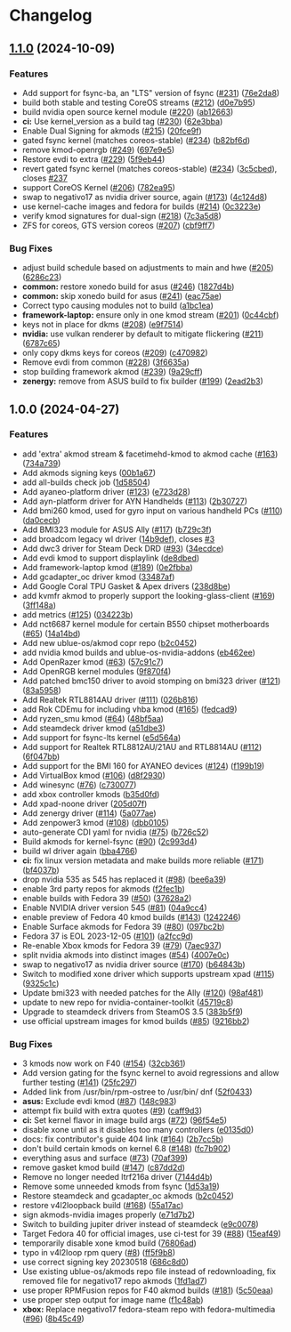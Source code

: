 # Changelog

## [1.1.0](https://github.com/ublue-os/akmods/compare/v1.0.0...v1.1.0) (2024-10-09)


### Features

* Add support for fsync-ba, an "LTS" version of fsync ([#231](https://github.com/ublue-os/akmods/issues/231)) ([76e2da8](https://github.com/ublue-os/akmods/commit/76e2da89fe2dc219e1d9bd19b04ca37e22a307b0))
* build both stable and testing CoreOS streams ([#212](https://github.com/ublue-os/akmods/issues/212)) ([d0e7b95](https://github.com/ublue-os/akmods/commit/d0e7b9587fac843eae894af498bc55bbf4503ca2))
* build nvidia open source kernel module ([#220](https://github.com/ublue-os/akmods/issues/220)) ([ab12663](https://github.com/ublue-os/akmods/commit/ab12663f64e47022f3e13dce6c5b17dcd7692f9b))
* **ci:** Use kernel_version as a build tag ([#230](https://github.com/ublue-os/akmods/issues/230)) ([62e3bba](https://github.com/ublue-os/akmods/commit/62e3bbaa0a9892bcd74610816c45c9134d3cbab1))
* Enable Dual Signing for akmods ([#215](https://github.com/ublue-os/akmods/issues/215)) ([20fce9f](https://github.com/ublue-os/akmods/commit/20fce9fe76de494ff901f017a50d6f4dfc1661e0))
* gated fsync kernel (matches coreos-stable) ([#234](https://github.com/ublue-os/akmods/issues/234)) ([b82bf6d](https://github.com/ublue-os/akmods/commit/b82bf6d212dfcac15063f15ae9a70add07d93795))
* remove kmod-openrgb ([#249](https://github.com/ublue-os/akmods/issues/249)) ([697e9e5](https://github.com/ublue-os/akmods/commit/697e9e5f13600e31882c344945a83b5613dddf37))
* Restore evdi to extra ([#229](https://github.com/ublue-os/akmods/issues/229)) ([5f9eb44](https://github.com/ublue-os/akmods/commit/5f9eb445ae3ed267b89ef144f953c51bab9a5c01))
* revert gated fsync kernel (matches coreos-stable) ([#234](https://github.com/ublue-os/akmods/issues/234)) ([3c5cbed](https://github.com/ublue-os/akmods/commit/3c5cbed4dc63ac88eca318c2b8788bf173764ae5)), closes [#237](https://github.com/ublue-os/akmods/issues/237)
* support CoreOS Kernel ([#206](https://github.com/ublue-os/akmods/issues/206)) ([782ea95](https://github.com/ublue-os/akmods/commit/782ea952f97283ac05785f3990c8fba100ba4bdf))
* swap to negativo17 as nvidia driver source, again ([#173](https://github.com/ublue-os/akmods/issues/173)) ([4c124d8](https://github.com/ublue-os/akmods/commit/4c124d84f6a080c0d18d0a6a64d4fa2d915fdcc1))
* use kernel-cache images and fedora for builds ([#214](https://github.com/ublue-os/akmods/issues/214)) ([0c3223e](https://github.com/ublue-os/akmods/commit/0c3223e39b8753ed11ddb9142135fea11bf44226))
* verify kmod signatures for dual-sign ([#218](https://github.com/ublue-os/akmods/issues/218)) ([7c3a5d8](https://github.com/ublue-os/akmods/commit/7c3a5d804af81a6ac84eb8e4f54b1d0e9feaebc0))
* ZFS for coreos, GTS version coreos ([#207](https://github.com/ublue-os/akmods/issues/207)) ([cbf9ff7](https://github.com/ublue-os/akmods/commit/cbf9ff754d6583abdbd4835ce4167c73d9484821))


### Bug Fixes

* adjust build schedule based on adjustments to main and hwe ([#205](https://github.com/ublue-os/akmods/issues/205)) ([6286c23](https://github.com/ublue-os/akmods/commit/6286c23804af9117a98a838b26624c820799a6de))
* **common:** restore xonedo build for asus ([#246](https://github.com/ublue-os/akmods/issues/246)) ([1827d4b](https://github.com/ublue-os/akmods/commit/1827d4ba7f37538fc043acba19b533d65e33c3d9))
* **common:** skip xonedo build for asus ([#241](https://github.com/ublue-os/akmods/issues/241)) ([eac75ae](https://github.com/ublue-os/akmods/commit/eac75aef1942630013e39c94b517b72c11a2b0ac))
* Correct typo causing modules not to build ([a1bc1ea](https://github.com/ublue-os/akmods/commit/a1bc1ea7fe68f4f69479f58b01fa615733fe2286))
* **framework-laptop:** ensure only in one kmod stream ([#201](https://github.com/ublue-os/akmods/issues/201)) ([0c44cbf](https://github.com/ublue-os/akmods/commit/0c44cbfed53c148a002352f03b58a62731ab1655))
* keys not in place for dkms ([#208](https://github.com/ublue-os/akmods/issues/208)) ([e9f7514](https://github.com/ublue-os/akmods/commit/e9f7514c13f13bc13e0a70d671608fa83c526ec6))
* **nvidia:** use vulkan renderer by default to mitigate flickering ([#211](https://github.com/ublue-os/akmods/issues/211)) ([6787c65](https://github.com/ublue-os/akmods/commit/6787c6555f929de13b0cbedb6c7ec70e8b4e3826))
* only copy dkms keys for coreos ([#209](https://github.com/ublue-os/akmods/issues/209)) ([c470982](https://github.com/ublue-os/akmods/commit/c4709825208a67986673e9b454e3acee2a3313d4))
* Remove evdi from common ([#228](https://github.com/ublue-os/akmods/issues/228)) ([3f6635a](https://github.com/ublue-os/akmods/commit/3f6635a88a3e2116b4e2ab0134f221a2ab12232f))
* stop building framework akmod ([#239](https://github.com/ublue-os/akmods/issues/239)) ([9a29cff](https://github.com/ublue-os/akmods/commit/9a29cff2d5ccb55d7c6208d222b8979387abd890))
* **zenergy:** remove from ASUS build to fix builder ([#199](https://github.com/ublue-os/akmods/issues/199)) ([2ead2b3](https://github.com/ublue-os/akmods/commit/2ead2b3b120739c2603fb9f51504bc57f7b9805e))

## 1.0.0 (2024-04-27)


### Features

* add 'extra' akmod stream & facetimehd-kmod to akmod cache ([#163](https://github.com/ublue-os/akmods/issues/163)) ([734a739](https://github.com/ublue-os/akmods/commit/734a739fe83ae6e9103300393b18d1a3fbdd439b))
* Add akmods signing keys ([00b1a67](https://github.com/ublue-os/akmods/commit/00b1a67b7fb891484f717a3acd227b0a7371c561))
* add all-builds check job ([1d58504](https://github.com/ublue-os/akmods/commit/1d58504fab4c8594a734a42d998658bdcd6b091c))
* Add ayaneo-platform driver ([#123](https://github.com/ublue-os/akmods/issues/123)) ([e723d28](https://github.com/ublue-os/akmods/commit/e723d28f3bf8ad62e29cdeb630d45fbcb8205ad9))
* Add ayn-platform driver for AYN Handhelds ([#113](https://github.com/ublue-os/akmods/issues/113)) ([2b30727](https://github.com/ublue-os/akmods/commit/2b30727b3245505a927161883a0372b46bdf25ce))
* Add bmi260 kmod, used for gyro input on various handheld PCs ([#110](https://github.com/ublue-os/akmods/issues/110)) ([da0cecb](https://github.com/ublue-os/akmods/commit/da0cecbda0f7cc35c0205621469c13b5b6a8075d))
* Add BMI323 module for ASUS Ally ([#117](https://github.com/ublue-os/akmods/issues/117)) ([b729c3f](https://github.com/ublue-os/akmods/commit/b729c3f0b9bec7a03e69a99e9103b285f3d8aa43))
* add broadcom legacy wl driver ([14b9def](https://github.com/ublue-os/akmods/commit/14b9def3cf609cdb6b3e2c5f9260ad60547c4c22)), closes [#3](https://github.com/ublue-os/akmods/issues/3)
* Add dwc3 driver for Steam Deck DRD ([#93](https://github.com/ublue-os/akmods/issues/93)) ([34ecdce](https://github.com/ublue-os/akmods/commit/34ecdce58f41b7e2e5c638b7c93af19f93292dad))
* Add evdi kmod to support displaylink ([de8dbed](https://github.com/ublue-os/akmods/commit/de8dbed3050de11232472c415d5e1b02a21fe6c2))
* Add framework-laptop kmod ([#189](https://github.com/ublue-os/akmods/issues/189)) ([0e2fbba](https://github.com/ublue-os/akmods/commit/0e2fbbaef259c985b45ff79cee2b6c8b0697b74e))
* Add gcadapter_oc driver kmod ([33487af](https://github.com/ublue-os/akmods/commit/33487afb2585b2d3189060e3ebcbdef28211b124))
* Add Google Coral TPU Gasket & Apex drivers ([238d8be](https://github.com/ublue-os/akmods/commit/238d8bea41225fc4b24f1911707e546af9252e5b))
* add kvmfr akmod to properly support the looking-glass-client ([#169](https://github.com/ublue-os/akmods/issues/169)) ([3ff148a](https://github.com/ublue-os/akmods/commit/3ff148aea7ccf714aa8dde74abba37f4d7aed1c8))
* add metrics ([#125](https://github.com/ublue-os/akmods/issues/125)) ([034223b](https://github.com/ublue-os/akmods/commit/034223bde6538152f964bf80dbdd46d4fde2da5d))
* Add nct6687 kernel module for certain B550 chipset motherboards ([#65](https://github.com/ublue-os/akmods/issues/65)) ([14a14bd](https://github.com/ublue-os/akmods/commit/14a14bd8d601da8dacb1953d968a637a3b502982))
* Add new ublue-os/akmod copr repo ([b2c0452](https://github.com/ublue-os/akmods/commit/b2c0452a234a357f9377619e6b0290322aaa4375))
* add nvidia kmod builds and ublue-os-nvidia-addons ([eb462ee](https://github.com/ublue-os/akmods/commit/eb462ee50a40eeaf54b594f015a81a3712b94c7e))
* Add OpenRazer kmod ([#63](https://github.com/ublue-os/akmods/issues/63)) ([57c91c7](https://github.com/ublue-os/akmods/commit/57c91c70cf901ede5287a5b3723136ba7d84b258))
* Add OpenRGB kernel modules ([9f870f4](https://github.com/ublue-os/akmods/commit/9f870f42865a24a3f5e7f27528b2844487bdb5c6))
* Add patched bmc150 driver to avoid stomping on bmi323 driver ([#121](https://github.com/ublue-os/akmods/issues/121)) ([83a5958](https://github.com/ublue-os/akmods/commit/83a595886830e296c2a8a035f4df2d5453d4111b))
* Add Realtek RTL8814AU driver ([#111](https://github.com/ublue-os/akmods/issues/111)) ([026b816](https://github.com/ublue-os/akmods/commit/026b816a5b0ab92ff35a95a15c582bb6757119dd))
* add Rok CDEmu for including vhba kmod ([#165](https://github.com/ublue-os/akmods/issues/165)) ([fedcad9](https://github.com/ublue-os/akmods/commit/fedcad9f999519db469ce74b713a31a494e4d6de))
* Add ryzen_smu kmod ([#64](https://github.com/ublue-os/akmods/issues/64)) ([48bf5aa](https://github.com/ublue-os/akmods/commit/48bf5aa69f084a9e332485481b3a72e53cf9d685))
* Add steamdeck driver kmod ([a51dbe3](https://github.com/ublue-os/akmods/commit/a51dbe37467248825c9b2a6b068d928f85f783e0))
* Add support for fsync-lts kernel ([e5d564a](https://github.com/ublue-os/akmods/commit/e5d564ace5196bc3debf252aeb6eb0448805f03e))
* Add support for Realtek RTL8812AU/21AU and RTL8814AU ([#112](https://github.com/ublue-os/akmods/issues/112)) ([6f047bb](https://github.com/ublue-os/akmods/commit/6f047bb93cf2d34373f2cedcf2c2d107ce8d9811))
* Add support for the BMI 160 for AYANEO devices ([#124](https://github.com/ublue-os/akmods/issues/124)) ([f199b19](https://github.com/ublue-os/akmods/commit/f199b1973d2f93b65f224a7abc889af171a2df2c))
* Add VirtualBox kmod ([#106](https://github.com/ublue-os/akmods/issues/106)) ([d8f2930](https://github.com/ublue-os/akmods/commit/d8f293074d7b1ecbc61918fa0e26379259949575))
* Add winesync ([#76](https://github.com/ublue-os/akmods/issues/76)) ([c730077](https://github.com/ublue-os/akmods/commit/c73007718f262fb1e09f525569d988c550cc4bca))
* add xbox controller kmods ([b35d0fd](https://github.com/ublue-os/akmods/commit/b35d0fdc1712ae12823cdcfea7846c6110d6121c))
* Add xpad-noone driver ([205d07f](https://github.com/ublue-os/akmods/commit/205d07f6f2e01b955eeeb6f19593668eb67d3edc))
* Add zenergy driver ([#114](https://github.com/ublue-os/akmods/issues/114)) ([5a077ae](https://github.com/ublue-os/akmods/commit/5a077ae3b3dd7ef62641575251ccdfff1cf5066b))
* Add zenpower3 kmod ([#108](https://github.com/ublue-os/akmods/issues/108)) ([dbb0105](https://github.com/ublue-os/akmods/commit/dbb0105fc3d920d987caeb14e9b6f6935ad29611))
* auto-generate CDI yaml for nvidia ([#75](https://github.com/ublue-os/akmods/issues/75)) ([b726c52](https://github.com/ublue-os/akmods/commit/b726c52b25e955daaa87609d1362adefe8c10e24))
* Build akmods for kernel-fsync ([#90](https://github.com/ublue-os/akmods/issues/90)) ([2c993d4](https://github.com/ublue-os/akmods/commit/2c993d425b4bda272f466152dba54f8c50672090))
* build wl driver again ([bba4766](https://github.com/ublue-os/akmods/commit/bba4766cf8ce2c1cc705d62842ea189f93999d76))
* **ci:** fix linux version metadata and make builds more reliable ([#171](https://github.com/ublue-os/akmods/issues/171)) ([bf4037b](https://github.com/ublue-os/akmods/commit/bf4037b8f71f347c29c61eeb69364f5a86ce4a0b))
* drop nvidia 535 as 545 has replaced it ([#98](https://github.com/ublue-os/akmods/issues/98)) ([bee6a39](https://github.com/ublue-os/akmods/commit/bee6a398633f70c7aa2119b8170535a4bd4b75d6))
* enable 3rd party repos for akmods ([f2fec1b](https://github.com/ublue-os/akmods/commit/f2fec1b3f18a98ee2a823c33bce09dad53268964))
* enable builds with Fedora 39 ([#50](https://github.com/ublue-os/akmods/issues/50)) ([37628a2](https://github.com/ublue-os/akmods/commit/37628a2bf372435af51b0e54886e0e65c43bbedf))
* Enable NVIDIA driver version 545 ([#81](https://github.com/ublue-os/akmods/issues/81)) ([04a9cc4](https://github.com/ublue-os/akmods/commit/04a9cc4c043f53e05adb39f384998210d92896ee))
* enable preview of Fedora 40 kmod builds ([#143](https://github.com/ublue-os/akmods/issues/143)) ([1242246](https://github.com/ublue-os/akmods/commit/1242246706a780d78d9dc1de04a0fd9c0a9a1372))
* Enable Surface akmods for Fedora 39 ([#80](https://github.com/ublue-os/akmods/issues/80)) ([097bc2b](https://github.com/ublue-os/akmods/commit/097bc2b3edc4ad3c51be8c61ddfbff45eb8cb3d0))
* Fedora 37 is EOL 2023-12-05 ([#101](https://github.com/ublue-os/akmods/issues/101)) ([a2fcc9d](https://github.com/ublue-os/akmods/commit/a2fcc9d7bde59e2750300789db2982adb6656745))
* Re-enable Xbox kmods for Fedora 39 ([#79](https://github.com/ublue-os/akmods/issues/79)) ([7aec937](https://github.com/ublue-os/akmods/commit/7aec937f65d5399ffdf3a3cef706e70f4ec23c71))
* split nvidia akmods into distinct images ([#54](https://github.com/ublue-os/akmods/issues/54)) ([4007e0c](https://github.com/ublue-os/akmods/commit/4007e0cb22a9715634eda8cd773315c5e74b1a6a))
* swap to negativo17 as nvidia driver source ([#170](https://github.com/ublue-os/akmods/issues/170)) ([b64843b](https://github.com/ublue-os/akmods/commit/b64843b14ec6fa62e65354a66ad06a88f7c3bcba))
* Switch to modified xone driver which supports upstream xpad ([#115](https://github.com/ublue-os/akmods/issues/115)) ([9325c1c](https://github.com/ublue-os/akmods/commit/9325c1ccd33a58268524a3864ce0ef559774a2e7))
* Update bmi323 with needed patches for the Ally ([#120](https://github.com/ublue-os/akmods/issues/120)) ([98af481](https://github.com/ublue-os/akmods/commit/98af481a0737eaaca2224e772eba6ef8d6d492fd))
* update to new repo for nvidia-container-toolkit ([45719c8](https://github.com/ublue-os/akmods/commit/45719c8d4f2320772f8a4584c70a3b715fbfd88b))
* Upgrade to steamdeck drivers from SteamOS 3.5 ([383b5f9](https://github.com/ublue-os/akmods/commit/383b5f9b7abd0d205e4b7a100defb27267fd2a6a))
* use official upstream images for kmod builds ([#85](https://github.com/ublue-os/akmods/issues/85)) ([9216bb2](https://github.com/ublue-os/akmods/commit/9216bb208a86319b60e620d2c06676a8ede56261))


### Bug Fixes

* 3 kmods now work on F40 ([#154](https://github.com/ublue-os/akmods/issues/154)) ([32cb361](https://github.com/ublue-os/akmods/commit/32cb3613191ba012163c7c3109318651f2b86112))
* Add version gating for the fsync kernel to avoid regressions and allow further testing ([#141](https://github.com/ublue-os/akmods/issues/141)) ([25fc297](https://github.com/ublue-os/akmods/commit/25fc297f168f42d2c897cc752cfce7afcd52548e))
* Added link from /usr/bin/rpm-ostree to /usr/bin/ dnf ([52f0433](https://github.com/ublue-os/akmods/commit/52f0433d0c2b940090a79db8c7523f4140f1d07a))
* **asus:** Exclude evdi kmod ([#87](https://github.com/ublue-os/akmods/issues/87)) ([148c983](https://github.com/ublue-os/akmods/commit/148c983d60d6a721eccc8b5b6945f5c6502101f0))
* attempt fix build with extra quotes ([#9](https://github.com/ublue-os/akmods/issues/9)) ([caff9d3](https://github.com/ublue-os/akmods/commit/caff9d33ceb7b3e7741d74486183ef6dd29fb9df))
* **ci:** Set kernel flavor in image build args ([#72](https://github.com/ublue-os/akmods/issues/72)) ([96f54e5](https://github.com/ublue-os/akmods/commit/96f54e58b7a807f28d7698b0f0452335f14b2cc2))
* disable xone until as it disables too many controllers ([e0135d0](https://github.com/ublue-os/akmods/commit/e0135d08d0528cf02098d9576b7671007058c0ac))
* docs: fix contributor's guide 404 link ([#164](https://github.com/ublue-os/akmods/issues/164)) ([2b7cc5b](https://github.com/ublue-os/akmods/commit/2b7cc5b16dbdf1c05ee12152b31525368186cbe0))
* don't build certain kmods on kernel 6.8 ([#148](https://github.com/ublue-os/akmods/issues/148)) ([fc7b902](https://github.com/ublue-os/akmods/commit/fc7b9025f81482399cf40b34a9652bd42b825969))
* everything asus and surface ([#73](https://github.com/ublue-os/akmods/issues/73)) ([70af399](https://github.com/ublue-os/akmods/commit/70af39999c681566bd1c66f23834daa37b996aaa))
* remove gasket kmod build ([#147](https://github.com/ublue-os/akmods/issues/147)) ([c87dd2d](https://github.com/ublue-os/akmods/commit/c87dd2d648328e2720e94428ea6dd1b885194911))
* Remove no longer needed ltrf216a driver ([7144d4b](https://github.com/ublue-os/akmods/commit/7144d4b20a1044ba1473fba16612a2ba44c14e04))
* Remove some unneeded kmods from fsync ([1d53a19](https://github.com/ublue-os/akmods/commit/1d53a19244fb1b6181df924ee89d83848eb5ea4a))
* Restore steamdeck and gcadapter_oc akmods ([b2c0452](https://github.com/ublue-os/akmods/commit/b2c0452a234a357f9377619e6b0290322aaa4375))
* restore v4l2loopback build ([#168](https://github.com/ublue-os/akmods/issues/168)) ([55a17ac](https://github.com/ublue-os/akmods/commit/55a17ac4e7a7c8a940d712460299cd25130ee5b4))
* sign akmods-nvidia images properly ([e71d7b2](https://github.com/ublue-os/akmods/commit/e71d7b22c30f63fe273ba2015fe8cdc40c755690))
* Switch to building jupiter driver instead of steamdeck ([e9c0078](https://github.com/ublue-os/akmods/commit/e9c0078220e1cff3cb8192d9c1de930092b05c17))
* Target Fedora 40 for official images, use ci-test for 39 ([#88](https://github.com/ublue-os/akmods/issues/88)) ([15eaf49](https://github.com/ublue-os/akmods/commit/15eaf4988ce068e8b93ba14e0f7718ab3cb29d90))
* temporarily disable xone kmod build ([76806ad](https://github.com/ublue-os/akmods/commit/76806adc856db2163c188125ba7546362282cee2))
* typo in v4l2loop rpm query ([#8](https://github.com/ublue-os/akmods/issues/8)) ([ff5f9b8](https://github.com/ublue-os/akmods/commit/ff5f9b874842e2b2314355293534c27aceabc9e3))
* use correct signing key 20230518 ([686c8d0](https://github.com/ublue-os/akmods/commit/686c8d0522155e213a262eee9e67a8b376686b5d))
* Use existing ublue-os/akmods repo file instead of redownloading, fix removed file for negativo17 repo akmods ([1fd1ad7](https://github.com/ublue-os/akmods/commit/1fd1ad78a43998377f43c04738895b085cdc97ba))
* use proper RPMFusion repos for F40 akmod builds ([#181](https://github.com/ublue-os/akmods/issues/181)) ([5c50eaa](https://github.com/ublue-os/akmods/commit/5c50eaaf9fa295c0a8288c62d06499aa2a3b1c52))
* use proper step output for image name ([f1c48ab](https://github.com/ublue-os/akmods/commit/f1c48ab3e98b5819c01f7146237e2506b1fdc718))
* **xbox:** Replace negativo17 fedora-steam repo with fedora-multimedia ([#96](https://github.com/ublue-os/akmods/issues/96)) ([8b45c49](https://github.com/ublue-os/akmods/commit/8b45c49800136acf8fa30980b0096f7542c3f184))
